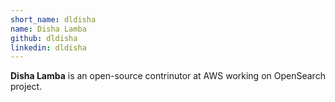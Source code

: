 ```yaml
---
short_name: dldisha
name: Disha Lamba
github: dldisha
linkedin: dldisha
---
```


**Disha Lamba** is an open-source contrinutor at AWS working on OpenSearch project.
